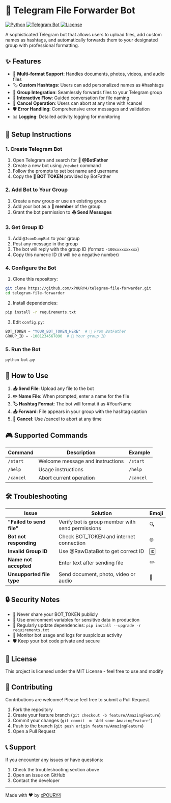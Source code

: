 
# 🤖 Telegram File Forwarder Bot

[![Python](https://img.shields.io/badge/Python-3.6+-blue.svg)](https://python.org)
[![Telegram Bot](https://img.shields.io/badge/Telegram%20Bot-API-green.svg)](https://core.telegram.org/bots)
[![License](https://img.shields.io/badge/License-MIT-yellow.svg)](LICENSE)

A sophisticated Telegram bot that allows users to upload files, add custom names as hashtags, and automatically forwards them to your designated group with professional formatting.

## ✨ Features

- 📁 **Multi-format Support**: Handles documents, photos, videos, and audio files
- 🏷️ **Custom Hashtags**: Users can add personalized names as #hashtags
- 💬 **Group Integration**: Seamlessly forwards files to your Telegram group
- 🔄 **Interactive Flow**: Guided conversation for file naming
- 🚫 **Cancel Operation**: Users can abort at any time with /cancel
- 🛡️ **Error Handling**: Comprehensive error messages and validation
- 📊 **Logging**: Detailed activity logging for monitoring

## 🚀 Setup Instructions

### 1. Create Telegram Bot
1. Open Telegram and search for **🤖 @BotFather**
2. Create a new bot using `/newbot` command
3. Follow the prompts to set bot name and username
4. Copy the **🔑 BOT TOKEN** provided by BotFather

### 2. Add Bot to Your Group
1. Create a new group or use an existing group
2. Add your bot as a **👥 member** of the group
3. Grant the bot permission to **📤 Send Messages**

### 3. Get Group ID
1. Add `@JsonDumpBot` to your group
2. Post any message in the group
3. The bot will reply with the group ID (format: `-100xxxxxxxxxx`)
4. Copy this numeric ID (it will be a negative number)

### 4. Configure the Bot
1. Clone this repository:
```bash
git clone https://github.com/xPOURY4/telegram-file-forwarder.git
cd telegram-file-forwarder
```

2. Install dependencies:
```bash
pip install -r requirements.txt
```

3. Edit `config.py`:
```python
BOT_TOKEN = "YOUR_BOT_TOKEN_HERE"  # 🔑 From BotFather
GROUP_ID = -1001234567890  # 👥 Your group ID
```

### 5. Run the Bot
```bash
python bot.py
```

## 📖 How to Use

1. **📤 Send File**: Upload any file to the bot
2. **✏️ Name File**: When prompted, enter a name for the file
3. **🏷️ Hashtag Format**: The bot will format it as #YourName
4. **📤 Forward**: File appears in your group with the hashtag caption
5. **🚫 Cancel**: Use /cancel to abort at any time

## 🎮 Supported Commands

| Command | Description | Example |
|---------|-------------|---------|
| `/start` | Welcome message and instructions | `/start` |
| `/help` | Usage instructions | `/help` |
| `/cancel` | Abort current operation | `/cancel` |

## 🛠️ Troubleshooting

| Issue | Solution | Emoji |
|-------|----------|-------|
| **"Failed to send file"** | Verify bot is group member with send permissions | 🔍 |
| **Bot not responding** | Check BOT_TOKEN and internet connection | 🌐 |
| **Invalid Group ID** | Use @RawDataBot to get correct ID | 🆔 |
| **Name not accepted** | Enter text after sending file | ✏️ |
| **Unsupported file type** | Send document, photo, video or audio | 📁 |

## 🔒 Security Notes

- 🔑 Never share your BOT_TOKEN publicly
- 🔐 Use environment variables for sensitive data in production
- 🔄 Regularly update dependencies: `pip install --upgrade -r requirements.txt`
- 📝 Monitor bot usage and logs for suspicious activity
- 🛡️ Keep your bot code private and secure

## 📄 License

This project is licensed under the MIT License - feel free to use and modify

## 🤝 Contributing

Contributions are welcome! Please feel free to submit a Pull Request.

1. Fork the repository
2. Create your feature branch (`git checkout -b feature/AmazingFeature`)
3. Commit your changes (`git commit -m 'Add some AmazingFeature'`)
4. Push to the branch (`git push origin feature/AmazingFeature`)
5. Open a Pull Request

## 📞 Support

If you encounter any issues or have questions:

1. Check the troubleshooting section above
2. Open an issue on GitHub
3. Contact the developer

---

Made with ❤️ by [xPOURY4](https://github.com/xPOURY4)
